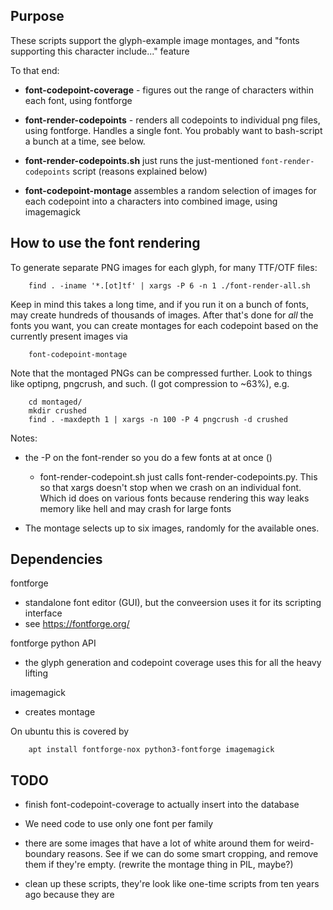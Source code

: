 
## Purpose

These scripts support the glyph-example image montages, and "fonts supporting this character include..." feature

To that end:
* **font-codepoint-coverage** - figures out the range of characters within each font, using fontforge

* **font-render-codepoints** - renders all codepoints to individual png files,  using fontforge. Handles a single font. You probably want to bash-script a bunch at a time, see below. 

* **font-render-codepoints.sh** just runs the just-mentioned `font-render-codepoints` script (reasons explained below)

* **font-codepoint-montage** assembles a random selection of images for each codepoint into a characters into combined image, using imagemagick


## How to use the font rendering

To generate separate PNG images for each glyph, for many TTF/OTF files:

        find . -iname '*.[ot]tf' | xargs -P 6 -n 1 ./font-render-all.sh

Keep in mind this takes a long time, and if you run it on a bunch of fonts, may create hundreds of thousands of images.
After that's done for *all* the fonts you want, you can create montages for each codepoint based on the currently present images via

        font-codepoint-montage

 
Note that the montaged PNGs can be compressed further. Look to things like optipng, pngcrush, and such. (I got compression to ~63%), e.g.

        cd montaged/
        mkdir crushed
        find . -maxdepth 1 | xargs -n 100 -P 4 pngcrush -d crushed


Notes:
* the -P on the font-render so you do a few fonts at at once ()
  * font-render-codepoint.sh just calls font-render-codepoints.py. This so that xargs doesn't stop when we crash on an individual font. Which id does on various fonts because rendering this way leaks memory like hell and may crash for large fonts

* The montage selects up to six images, randomly for the available ones.



## Dependencies

fontforge
* standalone font editor (GUI), but the conveersion uses it for its scripting interface
* see https://fontforge.org/

fontforge python API
* the glyph generation and codepoint coverage uses this for all the heavy lifting

imagemagick
* creates montage


On ubuntu this is covered by

        apt install fontforge-nox python3-fontforge imagemagick



## TODO

* finish font-codepoint-coverage to actually insert into the database

* We need code to use only one font per family

* there are some images that have a lot of white around them for weird-boundary reasons. See if we can do some smart cropping, and remove them if they're empty. (rewrite the montage thing in PIL, maybe?)

* clean up these scripts, they're look like one-time scripts from ten years ago because they are
